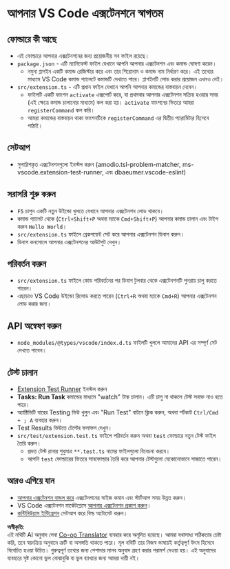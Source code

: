 <!--
CO_OP_TRANSLATOR_METADATA:
{
  "original_hash": "62b2632720dd39ef391d6b60b9b4bfb8",
  "translation_date": "2025-07-16T17:35:41+00:00",
  "source_file": "code/09.UpdateSamples/Aug/vscode/phiext/vsc-extension-quickstart.md",
  "language_code": "bn"
}
-->
# আপনার VS Code এক্সটেনশনে স্বাগতম

## ফোল্ডারে কী আছে

* এই ফোল্ডারে আপনার এক্সটেনশনের জন্য প্রয়োজনীয় সব ফাইল রয়েছে।
* `package.json` - এটি ম্যানিফেস্ট ফাইল যেখানে আপনি আপনার এক্সটেনশন এবং কমান্ড ঘোষণা করেন।
  * নমুনা প্লাগইন একটি কমান্ড রেজিস্টার করে এবং তার শিরোনাম ও কমান্ড নাম নির্ধারণ করে। এই তথ্যের মাধ্যমে VS Code কমান্ড প্যালেটে কমান্ডটি দেখাতে পারে। প্লাগইনটি লোড করার প্রয়োজন এখনও নেই।
* `src/extension.ts` - এটি প্রধান ফাইল যেখানে আপনি আপনার কমান্ডের বাস্তবায়ন দেবেন।
  * ফাইলটি একটি ফাংশন `activate` এক্সপোর্ট করে, যা প্রথমবার আপনার এক্সটেনশন সক্রিয় হওয়ার সময় (এই ক্ষেত্রে কমান্ড চালানোর মাধ্যমে) কল করা হয়। `activate` ফাংশনের ভিতরে আমরা `registerCommand` কল করি।
  * আমরা কমান্ডের বাস্তবায়ন থাকা ফাংশনটিকে `registerCommand` এর দ্বিতীয় প্যারামিটার হিসেবে পাঠাই।

## সেটআপ

* সুপারিশকৃত এক্সটেনশনগুলো ইনস্টল করুন (amodio.tsl-problem-matcher, ms-vscode.extension-test-runner, এবং dbaeumer.vscode-eslint)

## সরাসরি শুরু করুন

* `F5` চাপুন একটি নতুন উইন্ডো খুলতে যেখানে আপনার এক্সটেনশন লোড থাকবে।
* কমান্ড প্যালেট থেকে (`Ctrl+Shift+P` অথবা ম্যাকে `Cmd+Shift+P`) আপনার কমান্ড চালান এবং টাইপ করুন `Hello World`।
* `src/extension.ts` ফাইলে ব্রেকপয়েন্ট সেট করে আপনার এক্সটেনশন ডিবাগ করুন।
* ডিবাগ কনসোলে আপনার এক্সটেনশনের আউটপুট দেখুন।

## পরিবর্তন করুন

* `src/extension.ts` ফাইলে কোড পরিবর্তনের পর ডিবাগ টুলবার থেকে এক্সটেনশনটি পুনরায় চালু করতে পারেন।
* এছাড়াও VS Code উইন্ডো রিলোড করতে পারেন (`Ctrl+R` অথবা ম্যাকে `Cmd+R`) আপনার এক্সটেনশন লোড করার জন্য।

## API অন্বেষণ করুন

* `node_modules/@types/vscode/index.d.ts` ফাইলটি খুললে আমাদের API এর সম্পূর্ণ সেট দেখতে পাবেন।

## টেস্ট চালান

* [Extension Test Runner](https://marketplace.visualstudio.com/items?itemName=ms-vscode.extension-test-runner) ইনস্টল করুন
* **Tasks: Run Task** কমান্ডের মাধ্যমে "watch" টাস্ক চালান। এটি চালু না থাকলে টেস্ট সনাক্ত নাও হতে পারে।
* অ্যাক্টিভিটি বারের Testing ভিউ খুলুন এবং "Run Test" বাটনে ক্লিক করুন, অথবা শর্টকাট `Ctrl/Cmd + ; A` ব্যবহার করুন।
* Test Results ভিউতে টেস্টের ফলাফল দেখুন।
* `src/test/extension.test.ts` ফাইলে পরিবর্তন করুন অথবা `test` ফোল্ডারে নতুন টেস্ট ফাইল তৈরি করুন।
  * প্রদত্ত টেস্ট রানার শুধুমাত্র `**.test.ts` নামের ফাইলগুলো বিবেচনা করবে।
  * আপনি `test` ফোল্ডারের ভিতরে সাবফোল্ডার তৈরি করে আপনার টেস্টগুলো যেকোনোভাবে সাজাতে পারেন।

## আরও এগিয়ে যান

* [আপনার এক্সটেনশন বান্ডল করে](https://code.visualstudio.com/api/working-with-extensions/bundling-extension) এক্সটেনশনের সাইজ কমান এবং স্টার্টআপ সময় উন্নত করুন।
* VS Code এক্সটেনশন মার্কেটপ্লেসে [আপনার এক্সটেনশন প্রকাশ করুন](https://code.visualstudio.com/api/working-with-extensions/publishing-extension)।
* [কন্টিনিউয়াস ইন্টিগ্রেশন](https://code.visualstudio.com/api/working-with-extensions/continuous-integration) সেটআপ করে বিল্ড অটোমেট করুন।

**অস্বীকৃতি**:  
এই নথিটি AI অনুবাদ সেবা [Co-op Translator](https://github.com/Azure/co-op-translator) ব্যবহার করে অনূদিত হয়েছে। আমরা যথাসাধ্য সঠিকতার চেষ্টা করি, তবে স্বয়ংক্রিয় অনুবাদে ত্রুটি বা অসঙ্গতি থাকতে পারে। মূল নথিটি তার নিজস্ব ভাষায়ই কর্তৃত্বপূর্ণ উৎস হিসেবে বিবেচিত হওয়া উচিত। গুরুত্বপূর্ণ তথ্যের জন্য পেশাদার মানব অনুবাদ গ্রহণ করার পরামর্শ দেওয়া হয়। এই অনুবাদের ব্যবহারে সৃষ্ট কোনো ভুল বোঝাবুঝি বা ভুল ব্যাখ্যার জন্য আমরা দায়ী নই।